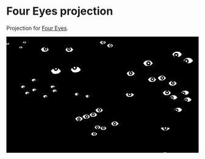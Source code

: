 # Four Eyes projection

Projection for [Four Eyes](http://foureyes.studio).

![Many eyes opening and closing on a black background](resources/screenshot.gif)
